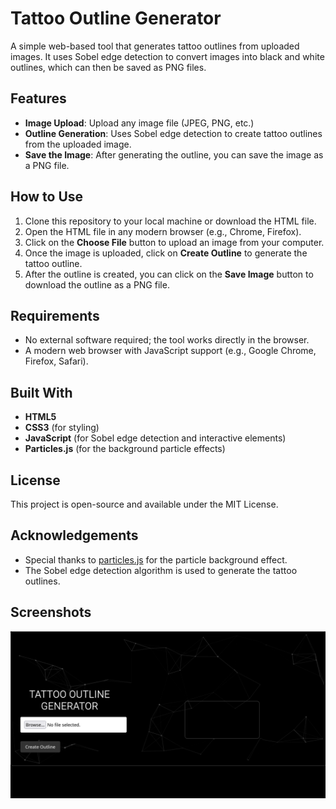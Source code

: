 # Tattoo Outline Generator

A simple web-based tool that generates tattoo outlines from uploaded images. It uses Sobel edge detection to convert images into black and white outlines, which can then be saved as PNG files.

## Features
- **Image Upload**: Upload any image file (JPEG, PNG, etc.)
- **Outline Generation**: Uses Sobel edge detection to create tattoo outlines from the uploaded image.
- **Save the Image**: After generating the outline, you can save the image as a PNG file.

## How to Use
1. Clone this repository to your local machine or download the HTML file.
2. Open the HTML file in any modern browser (e.g., Chrome, Firefox).
3. Click on the **Choose File** button to upload an image from your computer.
4. Once the image is uploaded, click on **Create Outline** to generate the tattoo outline.
5. After the outline is created, you can click on the **Save Image** button to download the outline as a PNG file.

## Requirements
- No external software required; the tool works directly in the browser.
- A modern web browser with JavaScript support (e.g., Google Chrome, Firefox, Safari).

## Built With
- **HTML5**
- **CSS3** (for styling)
- **JavaScript** (for Sobel edge detection and interactive elements)
- **Particles.js** (for the background particle effects)

## License
This project is open-source and available under the MIT License.

## Acknowledgements
- Special thanks to [particles.js](https://vincentgarreau.com/particles.js/) for the particle background effect.
- The Sobel edge detection algorithm is used to generate the tattoo outlines.

## Screenshots
![Tattoo Outline Generator Screenshot](screenshot.png)


